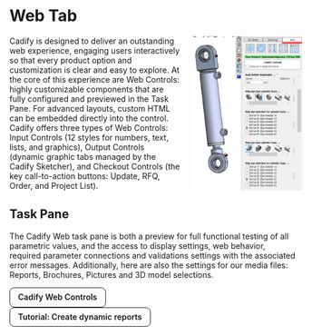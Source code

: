 # Web Tab

<div class="grid" style="display:flex; align-items:flex-start; gap:12px; flex-wrap:nowrap;">
  <div class="col-4" style="flex:0 0 62%; max-width:62%; box-sizing:border-box; padding-right:12px;">
    Cadify is designed to deliver an outstanding web experience, engaging users interactively so that every product option and customization is clear and easy to explore. At the core of this experience are Web Controls: highly customizable components that are fully configured and previewed in the Task Pane. For advanced layouts, custom HTML can be embedded directly into the control. Cadify offers three types of Web Controls: Input Controls (12 styles for numbers, text, lists, and graphics), Output Controls (dynamic graphic tabs managed by the Cadify Sketcher), and Checkout Controls (the key call-to-action buttons: Update, RFQ, Order, and Project List).
  </div>
  <div class="col-8" style="flex:0 0 38%; max-width:38%; box-sizing:border-box; text-align:center;">
    <img src="https://raw.githubusercontent.com/Cadify/Cadify-User-Manual/main/docs/cadify/task_panes/images/img_003.png"
         alt="Textbox Wizard"
         style="display:block; width:100%; height:auto;">
  </div>
</div>

## Task Pane
The Cadify Web task pane is both a preview for full functional testing of all parametric values, and the access to display settings, web behavior, required parameter connections and validations settings with the associated error messages. 
Additionally, here are also the settings for our media files: Reports, Brochures, Pictures and 3D model selections.

<div class="grid">
  <div class="col-4">
    <a href="/cadify/controls/inputCadifyControls"
   style="display:inline-block;padding:8px 14px;border:1px solid #222;border-radius:8px;
          text-decoration:none;font-weight:600;line-height:1.2;">
  Cadify Web Controls
</a>  
  </div>
  <div class="col-8">
    <a href="/cadify/controls/inputCadifyControls"
   style="display:inline-block;padding:8px 14px;border:1px solid #222;border-radius:8px;
          text-decoration:none;font-weight:600;line-height:1.2;">
  Tutorial: Create dynamic reports
</a>
  </div>
</div>

